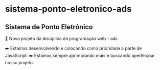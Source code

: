 # sistema-ponto-eletronico-ads

## Sistema de Ponto Eletrônico

🚀 Novo projeto da disciplina de programação web - ads

➡️ Estamos desenvolvendo e colocando como prioridade a parte de JavaScript.
➡️ Estamos sempre aprimorando mais e buscando aperfeiçoar nosso projeto. 